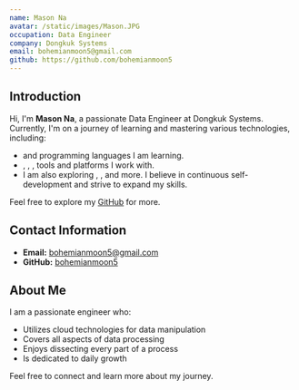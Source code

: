 ```yaml
---
name: Mason Na
avatar: /static/images/Mason.JPG
occupation: Data Engineer
company: Dongkuk Systems
email: bohemianmoon5@gmail.com
github: https://github.com/bohemianmoon5
---
```


## Introduction

Hi, I'm **Mason Na**, a passionate Data Engineer at Dongkuk Systems. Currently, I'm on a journey of learning and mastering various technologies, including:

- <WavyUnderline text="Java" spaced /> and <WavyUnderline text="Python" spaced /> programming languages I am learning.
- <WavyUnderline text="Informatica"/>, <WavyUnderline text="Snowflake"/>, <WavyUnderline text="AWS"/>, <WavyUnderline text="Google Cloud" spaced /> tools and platforms I work with.
- I am also exploring <WavyUnderline text="Airflow"/>, <WavyUnderline text="Docker"/>, <WavyUnderline text="Kubernetes" spaced /> and more. I believe in continuous self-development and strive to expand my skills.

Feel free to explore my [GitHub](https://github.com/bohemianmoon5) for more.

## Contact Information

- **Email:** bohemianmoon5@gmail.com
- **GitHub:** [bohemianmoon5](https://github.com/bohemianmoon5)

## About Me

I am a passionate engineer who:

- Utilizes cloud technologies for data manipulation
- Covers all aspects of data processing
- Enjoys dissecting every part of a process
- Is dedicated to daily growth

Feel free to connect and learn more about my journey.
